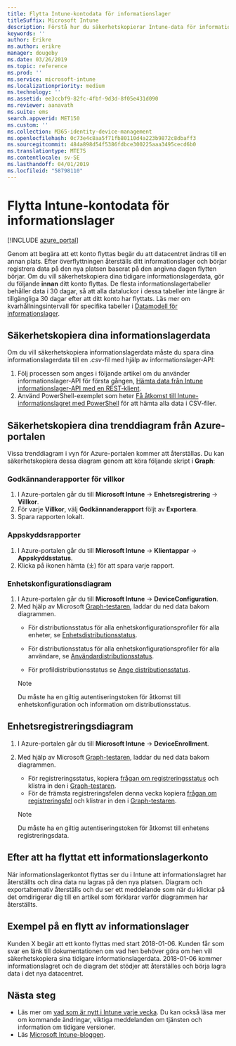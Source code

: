 ```yaml
---
title: Flytta Intune-kontodata för informationslager
titleSuffix: Microsoft Intune
description: Förstå hur du säkerhetskopierar Intune-data för informationslager när du flyttar ditt konto.
keywords: ''
author: Erikre
ms.author: erikre
manager: dougeby
ms.date: 03/26/2019
ms.topic: reference
ms.prod: ''
ms.service: microsoft-intune
ms.localizationpriority: medium
ms.technology: ''
ms.assetid: ee3ccbf9-82fc-4fbf-9d3d-8f05e431d090
ms.reviewer: aanavath
ms.suite: ems
search.appverid: MET150
ms.custom: ''
ms.collection: M365-identity-device-management
ms.openlocfilehash: 0c73e4c8aa5f71fb80110d4a223b9872c8dbaff3
ms.sourcegitcommit: 484a898d54f5386fdbce300225aaa3495cecd6b0
ms.translationtype: MTE75
ms.contentlocale: sv-SE
ms.lasthandoff: 04/01/2019
ms.locfileid: "58798110"
---
```

# <a name="move-your-intune-data-warehouse-account-data"></a>Flytta Intune-kontodata för informationslager 

[!INCLUDE [azure_portal](./includes/azure_portal.md)]

Genom att begära att ett konto flyttas begär du att datacentret ändras till en annan plats. Efter överflyttningen återställs ditt informationslager och börjar registrera data på den nya platsen baserat på den angivna dagen flytten börjar. Om du vill säkerhetskopiera dina tidigare informationslagerdata, gör du följande **innan** ditt konto flyttas. De flesta informationslagertabeller behåller data i 30 dagar, så att alla dataluckor i dessa tabeller inte längre är tillgängliga 30 dagar efter att ditt konto har flyttats. Läs mer om kvarhållningsintervall för specifika tabeller i [Datamodell för informationslager](reports-ref-data-model.md). 

## <a name="back-up-your-data-warehouse-data"></a>Säkerhetskopiera dina informationslagerdata 

Om du vill säkerhetskopiera informationslagerdata måste du spara dina informationslagerdata till en *.csv*-fil med hjälp av informationslager-API:  

1. Följ processen som anges i följande artikel om du använder informationslager-API för första gången, [Hämta data från Intune informationslager-API med en REST-klient](reports-proc-data-rest.md).
2. Använd PowerShell-exemplet som heter [Få åtkomst till Intune-informationslagret med PowerShell](https://github.com/Microsoft/Intune-Data-Warehouse/tree/master/Samples/PowerShell) för att hämta alla data i CSV-filer. 

## <a name="back-up-your-trend-charts-from-the-azure-portal"></a>Säkerhetskopiera dina trenddiagram från Azure-portalen

Vissa trenddiagram i vyn för Azure-portalen kommer att återställas. Du kan säkerhetskopiera dessa diagram genom att köra följande skript i **Graph**:   

### <a name="terms--conditions-acceptance-reports"></a>Godkännanderapporter för villkor
1. I Azure-portalen går du till **Microsoft Intune** -> **Enhetsregistrering** -> **Villkor**.
2. För varje **Villkor**, välj **Godkännanderapport** följt av **Exportera**.
3. Spara rapporten lokalt.
 
### <a name="app-protection-reports"></a>Appskyddsrapporter  
1. I Azure-portalen går du till **Microsoft Intune** -> **Klientappar** -> **Appskyddsstatus**.
2. Klicka på ikonen hämta (⤓) för att spara varje rapport.

### <a name="device-configuration-charts"></a>Enhetskonfigurationsdiagram 
1. I Azure-portalen går du till **Microsoft Intune** -> **DeviceConfiguration**.
2. Med hjälp av Microsoft [Graph-testaren](https://developer.microsoft.com/graph/graph-explorer), laddar du ned data bakom diagrammen. 
    - För distributionsstatus för alla enhetskonfigurationsprofiler för alla enheter, se [Enhetsdistributionsstatus](https://graph.microsoft.com/beta/reports/deviceConfigurationDeviceActivity/content).

    - För distributionsstatus för alla enhetskonfigurationsprofiler för alla användare, se [Användardistributionsstatus](https://graph.microsoft.com/beta/reports/deviceConfigurationUserActivity/content).

    - För profildistributionsstatus se [Ange distributionsstatus](https://graph.microsoft.com/beta/deviceManagement/deviceConfigurations?$select=id,displayName,lastModifiedDateTime,deviceStatusOverview&$expand=deviceStatusOverview).
  
    > [!NOTE]
    > Du måste ha en giltig autentiseringstoken för åtkomst till enhetskonfiguration och information om distributionsstatus.

## <a name="device-enrollment-charts"></a>Enhetsregistreringsdiagram
1. I Azure-portalen går du till **Microsoft Intune** -> **DeviceEnrollment**.
2. Med hjälp av Microsoft [Graph-testaren](https://developer.microsoft.com/graph/graph-explorer), laddar du ned data bakom diagrammen.
    - För registreringsstatus, kopiera [frågan om registreringsstatus](https://graph.microsoft.com/beta/reports/managedDeviceEnrollmentFailureTrends()/content) och klistra in den i [Graph-testaren](https://developer.microsoft.com/graph/graph-explorer).
    - För de främsta registreringsfelen denna vecka kopiera [frågan om registreringsfel](https://graph.microsoft.com/beta/reports/managedDeviceEnrollmentTopFailures(period=null)/content) och klistrar in den i [Graph-testaren](https://developer.microsoft.com/graph/graph-explorer).

    > [!NOTE]
    > Du måste ha en giltig autentiseringstoken för åtkomst till enhetens registreringsdata. 

## <a name="after-a-data-warehouse-account-move"></a>Efter att ha flyttat ett informationslagerkonto

När informationslagerkontot flyttas ser du i Intune att informationslagret har återställts och dina data nu lagras på den nya platsen. Diagram och exportalternativ återställs och du ser ett meddelande som när du klickar på det omdirigerar dig till en artikel som förklarar varför diagrammen har återställts.  

## <a name="data-warehouse-move-example"></a>Exempel på en flytt av informationslager 

Kunden X begär att ett konto flyttas med start 2018-01-06. Kunden får som svar en länk till dokumentationen om vad hen behöver göra om hen vill säkerhetskopiera sina tidigare informationslagerdata. 2018-01-06 kommer informationslagret och de diagram det stödjer att återställes och börja lagra data i det nya datacentret. 

## <a name="next-steps"></a>Nästa steg

 - Läs mer om [vad som är nytt i Intune varje vecka](whats-new.md). Du kan också läsa mer om kommande ändringar, viktiga meddelanden om tjänsten och information om tidigare versioner.
 - Läs [Microsoft Intune-bloggen](https://go.microsoft.com/fwlink/?LinkID=273882).
